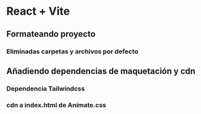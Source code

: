 # React + Vite

## Formateando proyecto

### Eliminadas carpetas y archivos por defecto

## Añadiendo dependencias de maquetación y cdn

### Dependencia Tailwindcss

### cdn a index.html de Animate.css
